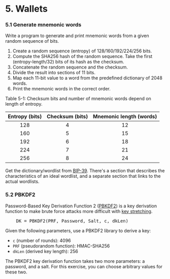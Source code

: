 # 5. Wallets

### 5.1 Generate mnemonic words

Write a program to generate and print mnemonic words from a given random
sequence of bits.

1. Create a random sequence (entropy) of 128/160/192/224/256 bits.
2. Compute the SHA256 hash of the random sequence. Take the first
(entropy-length/32) bits of its hash as the checksum.
3. Concatenate the random sequence and the checksum.
4. Divide the result into sections of 11 bits.
5. Map each 11-bit value to a word from the predefined dictionary of 2048 words.
6. Print the mnemonic words in the correct order.

Table 5-1: Checksum bits and number of mnemonic words depend on length of
entropy.

| Entropy (bits) | Checksum (bits) | Mnemonic length (words) |
| :---:          | :---:           | :---:                   |
| 128            | 4               | 12                      |
| 160            | 5               | 15                      |
| 192            | 6               | 18                      |
| 224            | 7               | 21                      |
| 256            | 8               | 24                      |

Get the dictionary/wordlist from [BIP-39][bip39]. There's a section that
describes the characteristics of an ideal wordlist, and a separate section that
links to the actual wordlists.

### 5.2 PBKDF2

Password-Based Key Derivation Function 2 ([PBKDF2]) is a key derivation
function to make brute force attacks more difficult with
[key stretching][key_stretching].

<pre>
    DK = PBKDF2(PRF, Password, Salt, c, dkLen)
</pre>

Given the following parameters, use a PBKDF2 library to derive a key:

* `c` (number of rounds): 4096
* `PRF` (pseudorandom function): HMAC-SHA256
* `dkLen` (derived key length): 256

The PBKDF2 key derivation function takes two more parameters: a password, and a
salt. For this exercise, you can choose arbitrary values for these two.

[bip39]: https://github.com/bitcoin/bips/blob/master/bip-0039.mediawiki
[pbkdf2]: https://en.wikipedia.org/wiki/PBKDF2
[key_stretching]: https://en.wikipedia.org/wiki/Key_stretching
